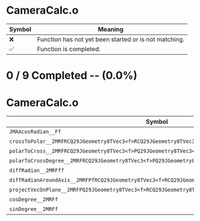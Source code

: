 # CameraCalc.o
| Symbol | Meaning 
| ------------- | ------------- 
| :x: | Function has not yet been started or is not matching. 
| :white_check_mark: | Function is completed. 


# 0 / 9 Completed -- (0.0%)
# CameraCalc.o
| Symbol | Decompiled? |
| ------------- | ------------- |
| `JMAAcosRadian__Ff` | :x: |
| `crossToPolar__2MRFRCQ29JGeometry8TVec3<f>RCQ29JGeometry8TVec3<f>PfPfPf` | :x: |
| `polarToCross__2MRFRCQ29JGeometry8TVec3<f>PQ29JGeometry8TVec3<f>fff` | :x: |
| `polarToCrossDegree__2MRFRCQ29JGeometry8TVec3<f>PQ29JGeometry8TVec3<f>fff` | :x: |
| `diffRadian__2MRFff` | :x: |
| `diffRadianAroundAxis__2MRFPfRCQ29JGeometry8TVec3<f>RCQ29JGeometry8TVec3<f>RCQ29JGeometry8TVec3<f>` | :x: |
| `projectVecOnPlane__2MRFPQ29JGeometry8TVec3<f>RCQ29JGeometry8TVec3<f>RCQ29JGeometry8TVec3<f>` | :x: |
| `cosDegree__2MRFf` | :x: |
| `sinDegree__2MRFf` | :x: |
